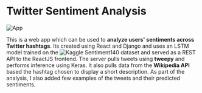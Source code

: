 # Twitter Sentiment Analysis 

![App](https://user-images.githubusercontent.com/29514438/59224071-1eb0f600-8beb-11e9-9d93-b648441af4d2.PNG)

This is a web app which can be used to **analyze users' sentiments across Twitter hashtags**. Its created using React and Django and uses an LSTM model trained on the ![Kaggle Sentiment140 dataset](https://www.kaggle.com/kazanova/sentiment140) and served as a REST API to the ReactJS frontend. The server pulls tweets using **tweepy** and performs inference using Keras. It also pulls data from the **Wikipedia API** based the hashtag chosen to display a short description. As part of the analysis, I also added few examples of the tweets and their predicted sentiments.
